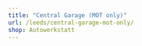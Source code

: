 ```yaml
---
title: "Central Garage (MOT only)"
url: /leeds/central-garage-mot-only/
shop: Autowerkstatt
---
```

